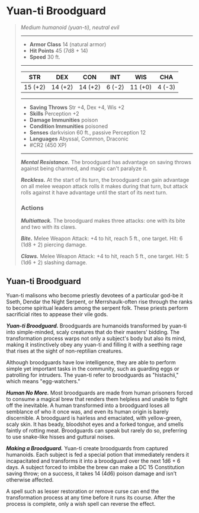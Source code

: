 # Yuan-ti Broodguard
>*Medium humanoid (yuan-ti), neutral evil*
>___
>- **Armor Class** 14 (natural armor)
>- **Hit Points** 45 (7d8 + 14)
>- **Speed** 30 ft.
>___
>|STR|DEX|CON|INT|WIS|CHA|
>|:---:|:---:|:---:|:---:|:---:|:---:|
>|15 (+2)|14 (+2)|14 (+2)|6 (-2)|11 (+0)|4 (-3)|
>___
>- **Saving Throws** Str +4, Dex +4, Wis +2
>- **Skills** Perception +2
>- **Damage Immunities** poison
>- **Condition Immunities** poisoned
>- **Senses** darkvision 60 ft., passive Perception 12
>- **Languages** Abyssal, Common, Draconic
>- #CR2 (450 XP)
>___
>***Mental Resistance.*** The broodguard has advantage on saving throws against being charmed, and magic can't paralyze it.  
>
>***Reckless.*** At the start of its turn, the broodguard can gain advantage on all melee weapon attack rolls it makes during that turn, but attack rolls against it have advantage until the start of its next turn.  
>
>### Actions
>***Multiattack.*** The broodguard makes three attacks: one with its bite and two with its claws.  
>
>***Bite.*** Melee Weapon Attack: +4 to hit, reach 5 ft., one target. Hit: 6 (1d8 + 2) piercing damage.  
>
>***Claws.*** Melee Weapon Attack: +4 to hit, reach 5 ft., one target. Hit: 5 (1d6 + 2) slashing damage.

## Yuan-ti Broodguard

Yuan-ti malisons who become priestly devotees of a particular god-be it Sseth, Dendar the Night Serpent, or Merrshaulk-often rise through the ranks to become spiritual leaders among the serpent folk. These priests perform sacrificial rites to appease their vile gods.

***Yuan-ti Broodguard.*** Broodguards are humanoids transformed by yuan-ti into simple-minded, scaly creatures that do their masters' bidding. The transformation process warps not only a subject's body but also its mind, making it instinctively obey any yuan-ti and filling it with a seething rage that rises at the sight of non-reptilian creatures.

Although broodguards have low intelligence, they are able to perform simple yet important tasks in the community, such as guarding eggs or patrolling for intruders. The yuan-ti refer to broodguards as "histachii," which means "egg-watchers."

***Human No More.***  Most broodguards are made from human prisoners forced to consume a magical brew that renders them helpless and unable to fight off the inevitable. A human transformed into a broodguard loses all semblance of who it once was, and even its human origin is barely discernible. A broodguard is hairless and emaciated, with yellow-green, scaly skin. It has beady, bloodshot eyes and a forked tongue, and smells faintly of rotting meat. Broodguards can speak but rarely do so, preferring to use snake-like hisses and guttural noises.

***Making a Broodguard.*** Yuan-ti create broodguards from captured humanoids. Each subject is fed a special potion that immediately renders it incapacitated and transforms it into a broodguard over the next 1d6 + 6 days. A subject forced to imbibe the brew can make a DC 15 Constitution saving throw; on a success, it takes 14 (4d6) poison damage and isn't otherwise affected.

A spell such as lesser restoration or remove curse can end the transformation process at any time before it runs its course. After the process is complete, only a wish spell can reverse the effect.